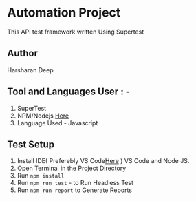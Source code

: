 #  Automation Project 

This API test framework written Using Supertest  

## Author
Harsharan Deep 

## Tool and Languages User : - 
1. SuperTest 
2. NPM/Nodejs [Here](https://nodejs.org/en/)
3. Language Used - Javascript 

## Test Setup

1. Install IDE( Preferebly VS Code[Here](https://code.visualstudio.com/) ) VS Code and Node JS.
2. Open Terminal in the Project Directory
3. Run `npm install` 
4. Run  `npm run test` - to Run Headless Test 
5. Run `npm run report` to Generate Reports






